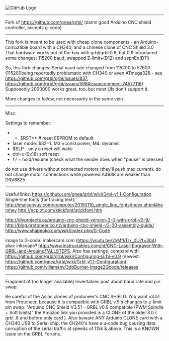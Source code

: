 ![GitHub Logo](https://github.com/gnea/gnea-Media/blob/master/Grbl%20Logo/Grbl%20Logo%20250px.png?raw=true)

***
Fork of https://github.com/gnea/grbl/ (damn good Arduino CNC shield controller, accepts g-code)
***
This fork is meant to be used with cheap clone components - an Arduino-compatible board with a CH340, and a chinese clone of CNC Shield 3.0
That hardware works out of the box with grbl/grbl 0.8, but 0.9 introduced some changes:
115200 baud, swapped Z-limit+(D12) and sspnEn(D11)


So, this fork changes:
Serial baud rate changed from 115200 to 57600 (115200being reportedly problematic with CH340 or even ATmega328 - see https://github.com/grbl/grbl/issues/837, https://github.com/grbl/grbl/issues/598#issuecomment-74577116) Supposedly 2000000 works great, too, but most UIs don't support it.

More changes to follow, not necessarily in the same vein


***
Misc:

Settings to remember:
* * $RST=* # reset EEPROM to default
* laser mode: $32=1. M3 =const.power, M4: dynamic
* $SLP - only a reset will wake
* ctrl-x (0x18) soft reset
* ! / ~ hold/resume (check what the sender does when "pause" is pressed



do not use drivers without connected motors (they'll push max current).
do not change motor connections while powered
A4988 are weaker than DRV8825



***
Useful links:
https://github.com/gnea/grbl/wiki/Grbl-v1.1-Configuration
Single-line fonts (for tracing text):
http://imajeenyus.com/computer/20150110_single_line_fonts/index.shtml#hershey
http://ncplot.com/stickfont/stickfont.htm



http://diyprojects.eu/arduino-cnc-shield-version-3-0-with-grbl-v0-9/
http://blog.protoneer.co.nz/arduino-cnc-shield-v3-00-assembly-guide/
http://www.shapeoko.com/wiki/index.php/G-Code


image to G-code: makercam.com (https://youtu.be/2xMfkTrx_0U?t=304)
also: inkscape? http://www.instructables.com/id/CNC-Laser-Engraver-With-GRBL-and-Arduino/?ALLSTEPS. Also has settings, compare with https://github.com/grbl/grbl/wiki/Configuring-Grbl-v0.9 (newest: https://github.com/gnea/grbl/wiki/Grbl-v1.1-Configuration)
https://github.com/villamany/3dpBurner-Image2Gcode/releases

***
Fragment of (no longer available) Inventables post about baud rate and pin swap:

Be careful of the Asian clones of protoneer's CNC SHIELD. You want v3.51 from Protoneer, because it is compatible with GRBL v.9's changes to z-limit pin swap. "Arduino CNC Shield V3.51 – GRBL v0.9 compatible (PWM Spindle + Soft limits)"
the Amazon link you provided is a CLONE of the older 3.0 ( grbl .8 and before only card ).
Also beware ANY Arduino CLONE card with a CH340 USB to Serial chip. the CH240's have a u-code bug causing data
corruption of the serial traffic at speeds of 115k & above. This is a KNOWN issue on the GRBL Forums.